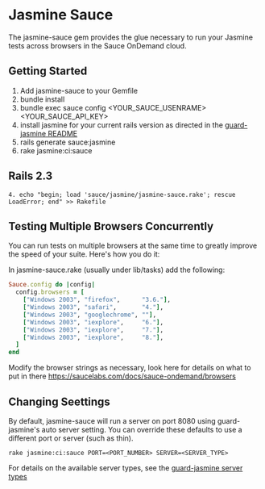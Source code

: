 Jasmine Sauce
=============

The jasmine-sauce gem provides the glue necessary to run your Jasmine tests
across browsers in the Sauce OnDemand cloud.



Getting Started
---------------

1. Add jasmine-sauce to your Gemfile
2. bundle install
3. bundle exec sauce config <YOUR_SAUCE_USENRAME> <YOUR_SAUCE_API_KEY>
4. install jasmine for your current rails version as directed in the [guard-jasmine README](https://github.com/netzpirat/guard-jasmine)
5. rails generate sauce:jasmine
6. rake jasmine:ci:sauce

Rails 2.3
---------

`4. echo "begin; load 'sauce/jasmine/jasmine-sauce.rake'; rescue LoadError; end" >> Rakefile`

Testing Multiple Browsers Concurrently
--------------------------------------
You can run tests on multiple browsers at the same time to greatly improve the 
speed of your suite.  Here's how you do it:

In jasmine-sauce.rake (usually under lib/tasks) add the following:

```ruby
Sauce.config do |config|
  config.browsers = [
    ["Windows 2003", "firefox",      "3.6."],
    ["Windows 2003", "safari",       "4."],
    ["Windows 2003", "googlechrome", ""],
    ["Windows 2003", "iexplore",     "6."],
    ["Windows 2003", "iexplore",     "7."],
    ["Windows 2003", "iexplore",     "8."],
  ]
end
```


Modify the browser strings as necessary, look here for details on what to put in there
https://saucelabs.com/docs/sauce-ondemand/browsers

Changing Seettings
------------------
By default, jasmine-sauce will run a server on port 8080 using guard-jasmine's auto server setting.
You can override these defaults to use a different port or server (such as thin).

```rake jasmine:ci:sauce PORT=<PORT_NUMBER> SERVER=<SERVER_TYPE>```

For details on the available server types, see the [guard-jasmine server types](https://github.com/netzpirat/guard-jasmine#server-options)
